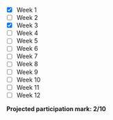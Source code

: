 - [x]  Week 1
- [ ]  Week 2
- [x]  Week 3
- [ ]  Week 4
- [ ]  Week 5
- [ ]  Week 6
- [ ]  Week 7
- [ ]  Week 8
- [ ]  Week 9
- [ ]  Week 10
- [ ]  Week 11
- [ ]  Week 12

**Projected participation mark: 2/10**
